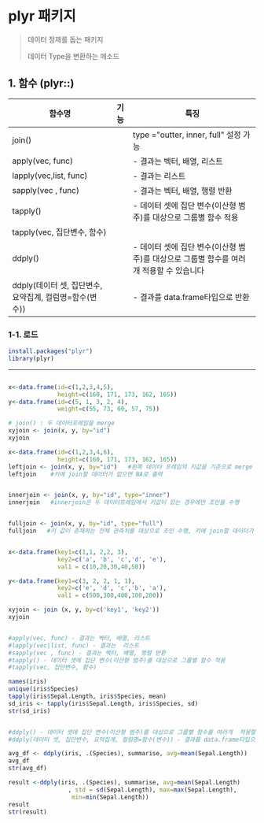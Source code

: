 # plyr 패키지

> 데이터 정제를 돕는 패키지
>
> 데이터 Type을 변환하는 메소드



## 1. 함수 (plyr::)

| 함수명                                                  | 기능 | 특징                                                         |
| ------------------------------------------------------- | ---- | ------------------------------------------------------------ |
| join()                                                  |      | type ="outter, inner, full"  설정 가능                       |
| apply(vec, func)                                        |      | - 결과는 벡터, 배열, 리스트                                  |
| lapply(vec,list, func)                                  |      | - 결과는  리스트                                             |
| sapply(vec , func)                                      |      | - 결과는 벡터, 배열, 행렬 반환                               |
| tapply()                                                |      | - 데이터 셋에 집단 변수(이산형 범주)를 대상으로 그룹별 함수 적용 |
| tapply(vec, 집단변수, 함수)                             |      |                                                              |
| ddply()                                                 |      | - 데이터 셋에 집단 변수(이산형 범주)를 대상으로 그룹별 함수를 여러개  적용할 수 있습니다 |
| ddply(데이터 셋, 집단변수, 요약집계, 컬럼명=함수(변수)) |      | - 결과를 data.frame타입으로 반환                             |

### 1-1. 로드

```R
install.packages("plyr")
library(plyr)
```

------



```R

x<-data.frame(id=c(1,2,3,4,5), 
              height=c(160, 171, 173, 162, 165))
y<-data.frame(id=c(5, 1, 3, 2, 4), 
              weight=c(55, 73, 60, 57, 75))

# join() : 두 데이터프레임을 merge
xyjoin <- join(x, y, by="id")
xyjoin

x<-data.frame(id=c(1,2,3,4,6), 
              height=c(160, 171, 173, 162, 165))
leftjoin <- join(x, y, by="id")   #왼쪽 데이터 프레임의 키값을 기준으로 merge
leftjoin    #키에 join할 데이터가 없으면 NA로 출력


innerjoin <- join(x, y, by="id", type="inner")
innerjoin   #innerjoin은 두 데이터프레임에서 키값이 있는 경우에만 조인을 수행


fulljoin <- join(x, y, by="id", type="full")
fulljoin   #키 값이 존재하는 전체 관측치를 대상으로 조인 수행, 키에 join할 데이터가 없으면 NA로 출력


x<-data.frame(key1=c(1,1, 2,2, 3), 
              key2=c('a', 'b', 'c','d', 'e'),
              val1 = c(10,20,30,40,50))

y<-data.frame(key1=c(3, 2, 2, 1, 1), 
              key2=c('e', 'd', 'c','b', 'a'),
              val1 = c(500,300,400,100,200))

xyjoin <- join (x, y, by=c('key1', 'key2'))
xyjoin


#apply(vec, func) - 결과는 벡터, 배열, 리스트
#lapply(vec|list, func) - 결과는  리스트
#sapply(vec , func) - 결과는 벡터, 배열, 행렬 반환
#tapply() - 데이터 셋에 집단 변수(이산형 범주)를 대상으로 그룹별 함수 적용
#tapply(vec, 집단변수, 함수)

names(iris)
unique(iris$Species)
tapply(iris$Sepal.Length, iris$Species, mean)
sd_iris <- tapply(iris$Sepal.Length, iris$Species, sd)
str(sd_iris)


#ddply() - 데이터 셋에 집단 변수(이산형 범주)를 대상으로 그룹별 함수를 여러개  적용할 수 있습니다.
#ddply(데이터 셋, 집단변수, 요약집계, 컬럼명=함수(변수)) - 결과를 data.frame타입으로 반환

avg_df <- ddply(iris, .(Species), summarise, avg=mean(Sepal.Length))
avg_df
str(avg_df)

result <-ddply(iris, .(Species), summarise, avg=mean(Sepal.Length)
                 , std = sd(Sepal.Length), max=max(Sepal.Length),
                  min=min(Sepal.Length))
result
str(result)
```